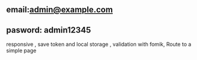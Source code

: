 ## email:admin@example.com

## pasword: admin12345

responsive , save token and local storage , validation with fomik, Route to a simple page